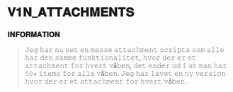 # 𝐕𝟏𝐍_𝐀𝐓𝐓𝐀𝐂𝐇𝐌𝐄𝐍𝐓𝐒

### 𝐈𝐍𝐅𝐎𝐑𝐌𝐀𝐓𝐈𝐎𝐍
> 𝙹𝚎𝚐 𝚑𝚊𝚛 𝚗𝚞 𝚜𝚎𝚝 𝚎𝚗 𝚖𝚊𝚜𝚜𝚎 𝚊𝚝𝚝𝚊𝚌𝚑𝚖𝚎𝚗𝚝 𝚜𝚌𝚛𝚒𝚙𝚝𝚜 𝚜𝚘𝚖 𝚊𝚕𝚕𝚎 𝚑𝚊𝚛 𝚍𝚎𝚗 𝚜𝚊𝚖𝚖𝚎 𝚏𝚞𝚗𝚔𝚝𝚒𝚘𝚗𝚊𝚕𝚒𝚝𝚎𝚝, 𝚑𝚟𝚘𝚛 𝚍𝚎𝚛 𝚎𝚛 𝚎𝚝 𝚊𝚝𝚝𝚊𝚌𝚑𝚖𝚎𝚗𝚝 𝚏𝚘𝚛 𝚑𝚟𝚎𝚛𝚝 𝚟å𝚋𝚎𝚗, 𝚍𝚎𝚝 𝚎𝚗𝚍𝚎𝚛 𝚞𝚍 𝚒 𝚊𝚝 𝚖𝚊𝚗 𝚑𝚊𝚛 𝟻𝟶+ 𝚒𝚝𝚎𝚖𝚜 𝚏𝚘𝚛 𝚊𝚕𝚕𝚎 𝚟å𝚋𝚎𝚗. 𝙹𝚎𝚐 𝚑𝚊𝚛 𝚕𝚊𝚟𝚎𝚝 𝚎𝚗 𝚗𝚢 𝚟𝚎𝚛𝚜𝚒𝚘𝚗 𝚑𝚟𝚘𝚛 𝚍𝚎𝚛 𝚎𝚛 𝚎𝚝 𝚊𝚝𝚝𝚊𝚌𝚑𝚖𝚎𝚗𝚝 𝚏𝚘𝚛 𝚑𝚟𝚎𝚛𝚝 𝚟å𝚋𝚎𝚗.
